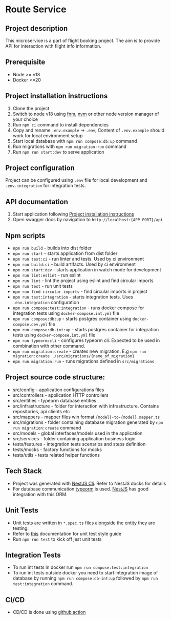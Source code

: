 # Route Service

## Project description

This microservice is a part of flight booking project. The aim is to provide API for interaction with flight info information.

## Prerequisite

- Node >= v18
- Docker >=20

## Project installation instructions

1. Clone the project
1. Switch to node v18 using [fnm](https://github.com/Schniz/fnm), [nvm](https://github.com/nvm-sh/nvm) or other node version manager of your choice
1. Run `npm ci` command to install dependencies
1. Copy and rename `.env.example` -> `.env`; Content of `.env.example` should work for local environment setup
1. Start local database with `npm run compose:db:up` command
1. Run migrations with `npm run migration:run` command
1. Run `npm run start:dev` to serve application

## Project configuration

Project can be configured using `.env` file for local development and `.env.integration` for integration tests.

## API documentation

1. Start application following [Project installation instructions](#project-installation-instructions)
1. Open swagger docs by navigation to `http://localhost:{APP_PORT}/api`

## Npm scripts

- `npm run build` - builds into dist folder
- `npm run start` - starts application from dist folder
- `npm run test:ci` - run linter and tests. Used by ci environment
- `npm run build:ci` - build artifacts. Used by ci environment
- `npm run start:dev` - starts application in watch mode for development
- `npm run lint:eslint` - run eslint
- `npm run lint` - lint the project using eslint and find circular imports
- `npm run test` - run unit tests
- `npm run find-circular-imports` - find circular imports in project
- `npm run test:integration` - starts integration tests. Uses `.env.integration` configuration
- `npm run compose:test:integration` - runs docker compose for integration tests using `docker-compose.int.yml` file
- `npm run compose:db:up` - starts postgres container using `docker-compose.dev.yml` file
- `npm run compose:db-int:up` - starts postgres container for integration tests using `docker-compose.int.yml` file
- `npm run typeorm:cli` - configures typeorm cli. Expected to be used in combination with other command.
- `npm run migration:create` - creates new migration. E.g `npm run migration:create ./src/migrations/{name_of_migration}`
- `npm run migration:run` - runs migrations defined in `src/migrations`

## Project source code structure:

- src/config - application configurations files
- src/controllers - application HTTP controllers
- src/entities - typeorm database entities
- src/infrastructure - folder for interaction with infrastructure. Contains repositories, api clients etc
- src/mappers - mapper files win format `{model}-to-{model}.mapper.ts`
- src/migrations - folder containing database migration generated by `npm run migration:create` command
- src/models - global interfaces/models used in the application
- src/services - folder containing application business logic
- tests/features - integration tests scenarios and steps definition
- tests/mocks - factory functions for mocks
- tests/utils - tests related helper functions

## Tech Stack

- Project was generated with [NestJS Cli](https://docs.nestjs.com/cli/overview). Refer to NestJS docks for details
- For database communication [typeorm](https://typeorm.io/) is used. [NestJS](https://docs.nestjs.com/techniques/database) has good integration with this ORM.

## Unit Tests

- Unit tests are written in `*.spec.ts` files alongside the entity they are testing.
- Refer to [this](https://github.com/goldbergyoni/javascript-testing-best-practices) documentation for unit test style guide
- Run `npm run test` to kick off jest unit tests

## Integration Tests

- To run int tests in docker run `npm run compose:test:integration`
- To run int tests outside docker you need to start integration image of database by running `npm run compose:db-int:up` followed by `npm run test:integration` command.

## CI/CD

- CD/CD is done using [github action](./.github/workflows/push_main.yml)
